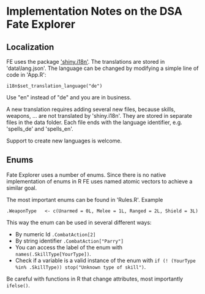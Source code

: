 # Implementation Notes on the DSA Fate Explorer

## Localization

FE uses the package ['shiny.i18n'](https://github.com/Appsilon/shiny.i18n). The translations are stored in 'data\lang.json'. The language can be changed by modifying a simple line of code in 'App.R':

```
i18n$set_translation_language("de") 
```

Use "en" instead of "de" and you are in business.

A new translation requires adding several new files, because skills, weapons, ... are not translated by 'shiny.i18n'. They are stored in separate files in the data folder. Each file ends with the language identifier, e.g. 'spells_de' and 'spells_en'.

Support to create new languages is welcome.


## Enums
Fate Explorer uses a number of enums. Since there is no native implementation of enums in R FE uses named atomic vectors to achieve a similar goal. 

The most important enums can be found in 'Rules.R'. Example
```
.WeaponType   <- c(Unarmed = 0L, Melee = 1L, Ranged = 2L, Shield = 3L)
```

This way the enum can be used in several different ways:

* By numeric Id `.CombatAction[2]`
* By string identifier `.CombatAction["Parry"]`
* You can access the label of the enum with `names(.SkillType[YourType])`.
* Check if a variable is a valid instance of the enum with 
`if (! (YourType %in% .SkillType)) stop("Unknown type of skill")`.


Be careful with functions in R that change attributes, most importantly `ifelse()`.






